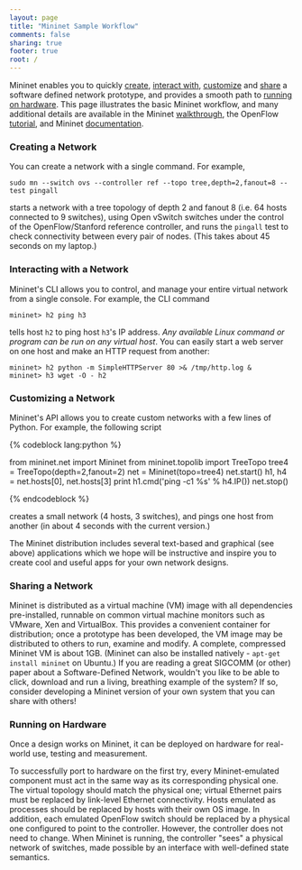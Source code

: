```yaml
---
layout: page
title: "Mininet Sample Workflow"
comments: false
sharing: true
footer: true
root: /
---
```

Mininet enables you to quickly [create](#create), [interact with](#interact), [customize](#customize) and [share](#share) a software defined network prototype, and provides a smooth path to [running on hardware](#run). This page illustrates the basic Mininet workflow, and many additional details are available in the Mininet [walkthrough](/walkthrough), the OpenFlow [tutorial](https://github.com/mininet/openflow-tutorial/wiki), and Mininet [documentation](https://github.com/mininet/mininet/wiki/Documentation).

<a id="create"></a>

### Creating a Network

You can create a network with a single command. For example,

    sudo mn --switch ovs --controller ref --topo tree,depth=2,fanout=8 --test pingall

starts a network with a tree topology of depth 2 and fanout 8 (i.e. 64 hosts connected to 9 switches), using Open vSwitch switches under the control of the OpenFlow/Stanford reference controller, and runs the `pingall` test to check connectivity between every pair of nodes. (This takes about
    45 seconds on my laptop.)

<a id="interact"></a>

### Interacting with a Network

Mininet's CLI allows you to control, and manage your entire virtual network from a single console. For example, the CLI command

    mininet> h2 ping h3

tells host `h2` to ping host `h3`'s IP address. *Any available Linux command or program can be run on any virtual host*. You can easily start a web server on one host and make an HTTP request from another:

    mininet> h2 python -m SimpleHTTPServer 80 >& /tmp/http.log &
    mininet> h3 wget -O - h2

<a id="customize"></a>

### Customizing a Network

Mininet's API allows you to create custom networks with a few lines of Python. For example, the following script

{% codeblock lang:python %}

from mininet.net import Mininet
from mininet.topolib import TreeTopo
tree4 = TreeTopo(depth=2,fanout=2)
net = Mininet(topo=tree4)
net.start()
h1, h4  = net.hosts[0], net.hosts[3]
print h1.cmd('ping -c1 %s' % h4.IP())
net.stop()

{% endcodeblock %}

creates a small network (4 hosts, 3 switches), and pings one host from another (in about 4 seconds with the current version.)

The Mininet distribution includes several text-based and graphical (see above) applications which we hope will be instructive and inspire you to create cool and useful apps for your own network designs.

<a id="share"></a>

### Sharing a Network

Mininet is distributed as a virtual machine (VM) image with all dependencies pre-installed, runnable on common virtual machine monitors such as VMware, Xen and VirtualBox. This provides a convenient container for distribution; once a prototype has been developed, the VM image may be distributed to others to run, examine and modify. A complete, compressed Mininet VM is about 1GB. (Mininet can also be installed natively - `apt-get install mininet` on Ubuntu.) If you are reading a great SIGCOMM (or other) paper about a Software-Defined Network, wouldn't you like to be able to click, download and run a living, breathing example of the system? If so, consider developing a Mininet version of your own system that you can share with others!

<!-- heheheh
(Alternately, if you fear others reproducing - and possibly contradicting - your published results, an easily shared and downloaded version of your system may not be desirable!)
-->


<a id="run"></a>

### Running on Hardware

Once a design works on Mininet, it can be deployed on hardware for real-world use, testing and measurement.

To successfully port to hardware on the first try, every Mininet-emulated component must act in the same way as its corresponding physical one. The virtual topology should match the physical one; virtual Ethernet pairs must be replaced by link-level Ethernet connectivity. Hosts emulated as processes should be replaced by hosts with their own OS image. In addition, each emulated OpenFlow switch should be replaced by a physical one configured to point to the controller. However, the controller does not need to change. When Mininet is running, the controller "sees" a physical network of switches, made possible by an interface with well-defined state semantics.
